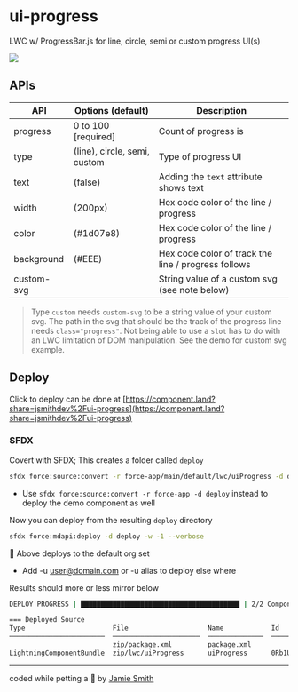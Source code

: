 # ui-progress

LWC w/ ProgressBar.js for line, circle, semi or custom progress UI(s)

<img src="https://media.giphy.com/media/dUB2nhsaUpidXTcssA/giphy.gif"/>

## APIs

| API        | Options (default)            | Description                                          |
| ---------- | ---------------------------- | ---------------------------------------------------- |
| progress   | 0 to 100 [required]          | Count of progress is                                 |
| type       | (line), circle, semi, custom | Type of progress UI                                  |
| text       | (false)                      | Adding the `text` attribute shows text               |
| width      | (200px)                      | Hex code color of the line / progress                |
| color      | (#1d07e8)                    | Hex code color of the line / progress                |
| background | (#EEE)                       | Hex code color of track the line / progress follows  |
| custom-svg |                              | String value of a custom svg (see note below)        |

> Type `custom` needs `custom-svg` to be a string value of your custom svg. The path in the svg that should be the track of the progress line needs `class="progress"`. Not being able to use a `slot` has to do with an LWC limitation of DOM manipulation. See the demo for custom svg example.

## Deploy

Click to deploy can be done at [https://component.land?share=jsmithdev%2Fui-progress](https://component.land?share=jsmithdev%2Fui-progress)

### SFDX

Covert with SFDX; This creates a folder called `deploy`

```bash
sfdx force:source:convert -r force-app/main/default/lwc/uiProgress -d deploy
```

- Use `sfdx force:source:convert -r force-app -d deploy` instead to deploy the demo component as well

Now you can deploy from the resulting `deploy` directory

```bash
sfdx force:mdapi:deploy -d deploy -w -1 --verbose
```

📌 Above deploys to the default org set

- Add -u user@domain.com or -u alias to deploy else where

Results should more or less mirror below

```bash
DEPLOY PROGRESS | ████████████████████████████████████████ | 2/2 Components

=== Deployed Source
Type                      File                    Name            Id
────────────────────────  ──────────────────────  ──────────────  ──────────────────
                          zip/package.xml         package.xml
LightningComponentBundle  zip/lwc/uiProgress      uiProgress      0Rb1U000000kb5qSAA
```


---

coded while petting a 🐶 by [Jamie Smith](https://jsmith.dev)